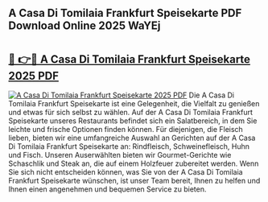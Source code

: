 ## A Casa Di Tomilaia Frankfurt Speisekarte PDF Download Online 2025 WaYEj

# <h2><a href="http://gc93qj.nevu.top/?p=A+Casa+Di+Tomilaia+Frankfurt+Speisekarte">🔗 👉🔴 A Casa Di Tomilaia Frankfurt Speisekarte 2025 PDF</a></h2>

[![A Casa Di Tomilaia Frankfurt Speisekarte 2025 PDF](https://i.imgur.com/dBaPXMq.png)](http://gc93qj.nevu.top/?p=A+Casa+Di+Tomilaia+Frankfurt+Speisekarte)
Die A Casa Di Tomilaia Frankfurt Speisekarte ist eine Gelegenheit, die Vielfalt zu genießen und etwas für sich selbst zu wählen. Auf der A Casa Di Tomilaia Frankfurt Speisekarte unseres Restaurants befindet sich ein Salatbereich, in dem Sie leichte und frische Optionen finden können. Für diejenigen, die Fleisch lieben, bieten wir eine umfangreiche Auswahl an Gerichten auf der A Casa Di Tomilaia Frankfurt Speisekarte an: Rindfleisch, Schweinefleisch, Huhn und Fisch. Unseren Auserwählten bieten wir Gourmet-Gerichte wie Schaschlik und Steak an, die auf einem Holzfeuer zubereitet werden. Wenn Sie sich nicht entscheiden können, was Sie von der A Casa Di Tomilaia Frankfurt Speisekarte wünschen, ist unser Team bereit, Ihnen zu helfen und Ihnen einen angenehmen und bequemen Service zu bieten.
